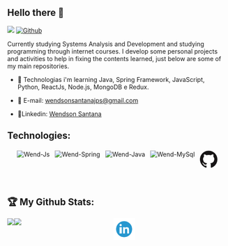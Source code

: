 ## Hello there 👋

![](https://visitor-badge.laobi.icu/badge?page_id=WendSant.WendSant) [![Github](https://img.shields.io/github/followers/WendSant?label=Followers&logo=Github)](https://github.com/WendSant)

<!-- Atualmente cursando Análise e desenvolvimento de sistemas e estudando programação por meio de cursos na internet. Desenvolvo alguns projetos pessoais e atividades para ajudar na fixação dos conteúdos aprendidos, logo abaixo tem alguns dos meus principais repositórios. -->

Currently studying Systems Analysis and Development and studying programming through internet courses. I develop some personal projects and activities to help in fixing the contents learned, just below are some of my main repositories.

- 🌱 Technologias i'm learning Java, Spring Framework, JavaScript, Python, ReactJs, Node.js, MongoDB e Redux.
- 📩 E-mail: wendsonsantanajps@gmail.com

- 💬Linkedin: [Wendson Santana](https://www.linkedin.com/in/wendsant/)

## Technologies:

<p align="center">
<!-- <img align="center" alt="Wend-React" height="30" width="40" src="https://cdn.jsdelivr.net/gh/devicons/devicon/icons/react/react-original.svg" /> -->
<img align="center" alt="Wend-Js" height="40" style="vertical-align:top; margin:4px"  src="https://cdn.jsdelivr.net/gh/devicons/devicon/icons/javascript/javascript-original.svg" />
<!-- <img align="center" alt="Wend-NodeJs" height="30" width="40"  src="https://cdn.jsdelivr.net/gh/devicons/devicon/icons/nodejs/nodejs-original.svg" /> -->
<img align="center" alt="Wend-Spring" height="40" style="vertical-align:top; margin:4px"  src="https://cdn.jsdelivr.net/gh/devicons/devicon/icons/spring/spring-original-wordmark.svg" />
<img align="center" alt="Wend-Java" height="40" style="vertical-align:top; margin:4px"  src="https://cdn.jsdelivr.net/gh/devicons/devicon/icons/java/java-original-wordmark.svg" />
<img align="center" alt="Wend-MySql" height="40" style="vertical-align:top; margin:4px" src="https://cdn.jsdelivr.net/gh/devicons/devicon/icons/mysql/mysql-original-wordmark.svg" />
<img src="https://raw.githubusercontent.com/github/explore/78df643247d429f6cc873026c0622819ad797942/topics/github/github.png" alt="Github" height="40" style="vertical-align:top; margin:4px">

</p>
<br />

## 🏆 My Github Stats:

<div>

<!-- [![WendSant's github stats](https://github-readme-stats.vercel.app/api?username=wendsant&count_private=trueshow_icons=true&theme=radical&bg_color=30,0d0d0d,191919&title_color=fff&text_color=fff&icon_color=79ff97)](https://github.com/anuraghazra/github-readme-stats) -->

<a href="https://github-readme-stats.vercel.app/api?username=WendSant&theme=radical&bg_color=30,0d0d0d,191919&title_color=fff&text_color=fff&icon_color=79ff97)">
  <img  align="left" src="https://github-readme-stats.vercel.app/api?username=WendSant&count_private=trueshow_icons=true&theme=radical&bg_color=30,0d0d0d,191919&title_color=fff&text_color=fff&icon_color=79ff97)" />
</a>
<a href="https://github-readme-stats.vercel.app/api/top-langs/?username=WendSant&hide=php&theme=radical&bg_color=30,0d0d0d,191919&title_color=fff&text_color=fff&icon_color=79ff97)">
  <img align="left" src="https://github-readme-stats.vercel.app/api/top-langs/?username=WendSant&hide=php&theme=radical&bg_color=30,0d0d0d,191919&title_color=fff&text_color=fff&icon_color=79ff97)" />
</a>
</div>
<div align="center">
   <a href="https://www.linkedin.com/in/wendsant/">
    <img align="center"src="./github/linkedin.png" alt="linkedin" height="50">
   </a>
</div>
